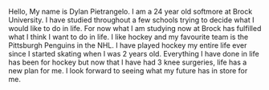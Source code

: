 Hello, 
My name is Dylan Pietrangelo. I am a 24 year old softmore at Brock University. I have studied throughout a few schools trying to decide what I would like to do in life. For now what I am studying now at Brock has fulfilled what I think I want to do in life.
I like hockey and my favourite team is the Pittsburgh Penguins in the NHL. I have played hockey my entire life ever since I started skating when I was 2 years old. Everything I have done in life has been for hockey but now that I have had 3 knee surgeries, life has a new plan for me. I look forward to seeing what my future has in store for me. 
